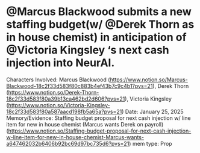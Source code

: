 # @Marcus Blackwood submits a new staffing budget(w/ @Derek Thorn as in house chemist) in anticipation of @Victoria Kingsley ‘s next cash injection into NeurAI.

Characters Involved: Marcus Blackwood (https://www.notion.so/Marcus-Blackwood-18c2f33d583f80c883b4ef43b7c9c4b1?pvs=21), Derek Thorn (https://www.notion.so/Derek-Thorn-18c2f33d583f80a39b13ca462bd2d606?pvs=21), Victoria Kingsley (https://www.notion.so/Victoria-Kingsley-18c2f33d583f80a587aacd198fb5a65a?pvs=21)
Date: January 25, 2025
Memory/Evidence: Staffing budget proposal for next cash injection w/ line item for new in house chemist (Marcus wants Derek on payroll) (https://www.notion.so/Staffing-budget-proposal-for-next-cash-injection-w-line-item-for-new-in-house-chemist-Marcus-wants-a647462032b6406b92bc69d97bc735d6?pvs=21)
mem type: Prop